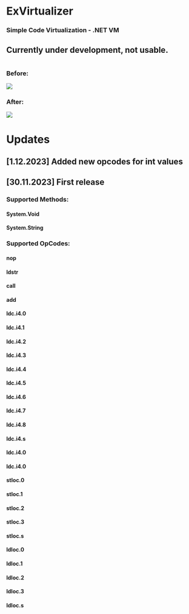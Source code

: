 # ExVirtualizer 
### Simple Code Virtualization - .NET VM
## Currently under development, not usable.

#
### Before:
![](https://cdn.discordapp.com/attachments/1139982456204841003/1179802912583589979/before.png)

### After:
![](https://cdn.discordapp.com/attachments/1139982456204841003/1179804320481423400/after.png)

# Updates
## [1.12.2023] Added new opcodes for int values 
## [30.11.2023] First release

### Supported Methods:
#### System.Void
#### System.String

### Supported OpCodes:
#### nop
#### ldstr
#### call
#### add
#### ldc.i4.0
#### ldc.i4.1
#### ldc.i4.2
#### ldc.i4.3
#### ldc.i4.4
#### ldc.i4.5
#### ldc.i4.6
#### ldc.i4.7
#### ldc.i4.8
#### ldc.i4.s
#### ldc.i4.0
#### ldc.i4.0
#### stloc.0
#### stloc.1
#### stloc.2
#### stloc.3
#### stloc.s
#### ldloc.0
#### ldloc.1
#### ldloc.2
#### ldloc.3
#### ldloc.s
